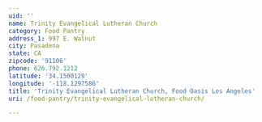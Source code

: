 ```yaml
---
uid: ''
name: Trinity Evangelical Lutheran Church
category: Food Pantry
address_1: 997 E. Walnut
city: Pasadena
state: CA
zipcode: '91106'
phone: 626.792.1212
latitude: '34.1500129'
longitude: '-118.1297586'
title: 'Trinity Evangelical Lutheran Church, Food Oasis Los Angeles'
uri: /food-pantry/trinity-evangelical-lutheran-church/

---
```

